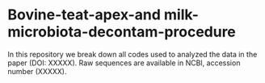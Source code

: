 # Bovine-teat-apex-and milk-microbiota-decontam-procedure
In this repository we break down all codes used to analyzed the data in the paper (DOI: XXXXX). Raw sequences are available in NCBI, accession number (XXXXX).
